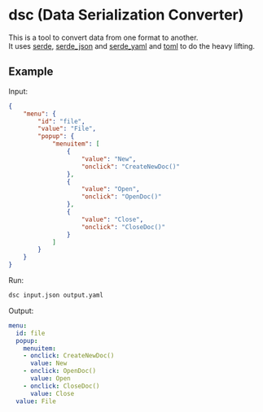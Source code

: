 # dsc (Data Serialization Converter)

This is a tool to convert data from one format to another.  
It uses [serde](https://crates.io/crates/serde), [serde_json](https://crates.io/crates/serde_json) and [serde_yaml](https://crates.io/crates/serde_yaml) and [toml](https://crates.io/crates/toml) to do the heavy lifting.  

## Example

Input:  

```json
{
    "menu": {
        "id": "file",
        "value": "File",
        "popup": {
            "menuitem": [
                {
                    "value": "New",
                    "onclick": "CreateNewDoc()"
                },
                {
                    "value": "Open",
                    "onclick": "OpenDoc()"
                },
                {
                    "value": "Close",
                    "onclick": "CloseDoc()"
                }
            ]
        }
    }
}
```

Run:

```bash
dsc input.json output.yaml
```

Output:  

```yaml
menu:
  id: file
  popup:
    menuitem:
    - onclick: CreateNewDoc()
      value: New
    - onclick: OpenDoc()
      value: Open
    - onclick: CloseDoc()
      value: Close
  value: File
```


